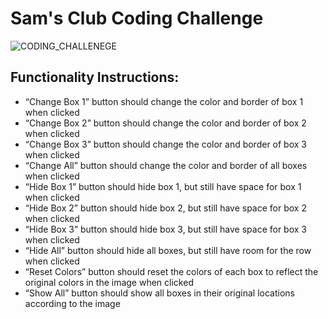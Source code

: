 # Sam's Club Coding Challenge
![CODING_CHALLENEGE](https://github.com/ngriffin23/sams_codingchallenge/assets/25151302/4a0776ee-8656-4a23-9527-1e46947c0f6d)
## Functionality Instructions:
* “Change Box 1” button should change the color and border of box 1 when clicked
* “Change Box 2” button should change the color and border of box 2 when clicked
* “Change Box 3” button should change the color and border of box 3 when clicked
* “Change All” button should change the color and border of all boxes when clicked
* “Hide Box 1” button should hide box 1, but still have space for box 1 when clicked
* “Hide Box 2” button should hide box 2, but still have space for box 2 when clicked
* “Hide Box 3” button should hide box 3, but still have space for box 3 when clicked
* “Hide All” button should hide all boxes, but still have room for the row when clicked
* “Reset Colors” button should reset the colors of each box to reflect the original colors in the image when clicked
* “Show All” button should show all boxes in their original locations according to the image
